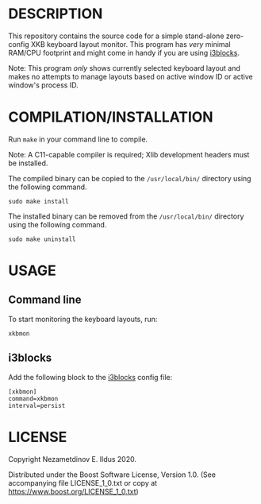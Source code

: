 # DESCRIPTION
This repository contains the source code for a simple stand-alone zero-config XKB keyboard layout monitor.
This program has _very_ minimal RAM/CPU footprint and might come in handy if you are using [i3blocks](https://github.com/vivien/i3blocks).

Note: This program _only_ shows currently selected keyboard layout and makes no attempts to manage layouts based on active window ID or active window's process ID.

# COMPILATION/INSTALLATION
Run `make` in your command line to compile.

Note: A C11-capable compiler is required; Xlib development headers must be installed.

The compiled binary can be copied to the `/usr/local/bin/` directory using the following command.

```
sudo make install
```

The installed binary can be removed from the `/usr/local/bin/` directory using the following command.

```
sudo make uninstall
```

# USAGE

## Command line
To start monitoring the keyboard layouts, run:

```
xkbmon
```

## i3blocks
Add the following block to the [i3blocks](https://github.com/vivien/i3blocks) config file:

```
[xkbmon]
command=xkbmon
interval=persist
```

# LICENSE
Copyright Nezametdinov E. Ildus 2020.

Distributed under the Boost Software License, Version 1.0.
(See accompanying file LICENSE_1_0.txt or copy at https://www.boost.org/LICENSE_1_0.txt)
